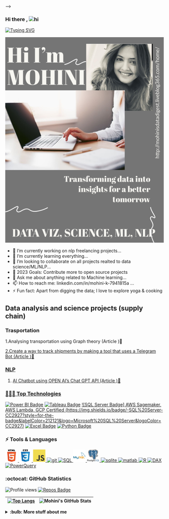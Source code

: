 
-->
### Hi there , <img src="images\tenor.gif" alt="hi" width="35px" height="35px">

[![Typing SVG](https://readme-typing-svg.herokuapp.com?font=arial&color=3384B4&lines=Welcome+to+my+Github...;I+am+on+way+of+learning)](https://git.io/typing-svg)

 <img src="My project-2.png" alt="hi">
 
- 🔭 I’m currently working on nlp freelancing projects...
- 🌱 I’m currently learning everything...
- 👯 I’m looking to collaborate on all projects realted to data science/ML/NLP...
- 🥅 2023 Goals: Contribute more to open source projects
- 💬 Ask me about anything related to Machine learning...
- 📫 How to reach me: linkedin.com/in/mohini-k-7941815a ...
- ⚡ Fun fact: Apart from digging the data; I love to explore yoga & cooking

## Data analysis and science projects (supply chain)
### Trasportation
1.Analysing transportation using Graph theory (Article )🔗 
<a href = "http://mohinisdatadigest.liveblog365.com/2023/05/19/analyzing-transportation-networks-using-graph-theory/" >
 
2.Create a way to track shipments by making a tool that uses a Telegram Bot (Article )🔗 
 <a href = "http://mohinisdatadigest.liveblog365.com/2023/05/10/create-a-way-to-track-shipments-by-making-a-tool-that-uses-a-telegram-bot/" >
 
### NLP
 1. AI Chatbot using OPEN AI’s Chat GPT API (Article )🔗 
  <a href = "http://mohinisdatadigest.liveblog365.com/2023/04/20/ai-chatbot-using-open-ais-chat-gpt-api/" >
 
### 👨🏽‍💻 Top Technologies

[![Power BI Badge](https://img.shields.io/badge/-Power%20BI-F2C811?style=for-the-badge&labelColor=212121&logo=powerbi)](#) [![Tableau Badge](https://img.shields.io/badge/-Tableau-E97627?style=for-the-badge&labelColor=212121&logo=tableau)](#) [![SQL Server Badge]
AWS Sagemaker, AWS Lambda, GCP Certified
(https://img.shields.io/badge/-SQL%20Server-CC2927?style=for-the-badge&labelColor=212121&logo=Microsoft%20SQL%20Server&logoColor=CC2927)](#) [![Excel Badge](https://img.shields.io/badge/-Microsoft%20Excel-217346?style=for-the-badge&labelColor=212121&logo=Microsoft%20Excel&logoColor=217346)](#) [![Python Badge](https://img.shields.io/badge/-Python-3776AB?style=for-the-badge&labelColor=212121&logo=python)](#)

### :zap: Tools & Languages

<p align="left">
    <a href="https://www.w3.org/html/" target="_blank">
        <img src="https://raw.githubusercontent.com/devicons/devicon/master/icons/html5/html5-original-wordmark.svg" alt="html5" width="40" height="40"/> 
    </a>
    <a href="https://www.w3schools.com/css/" target="_blank"> 
        <img src="https://raw.githubusercontent.com/devicons/devicon/master/icons/css3/css3-original-wordmark.svg" alt="css3" width="40" height="40"/> 
    </a> 
    <a href="https://developer.mozilla.org/en-US/docs/Web/JavaScript" target="_blank"> 
        <img src="https://raw.githubusercontent.com/devicons/devicon/master/icons/javascript/javascript-original.svg" alt="javascript" width="40" height="40"/> 
    </a>
    <a href="https://git-scm.com/" target="_blank">
        <img src="https://www.vectorlogo.zone/logos/git-scm/git-scm-icon.svg" alt="git" width="40" height="40"/> 
    </a> 
    <a href="https://en.wikipedia.org/wiki/SQL" target="_blank"> 
        <img src="images/ToolsTech/sql.png" alt="SQL" width="40" height="40"/> 
    </a> 
    <a href="https://www.mysql.com/" target="_blank"> 
        <img src="https://raw.githubusercontent.com/devicons/devicon/master/icons/mysql/mysql-original-wordmark.svg" alt="mysql" width="40" height="40"/> 
    </a> 
    <a href="https://www.postgresql.org" target="_blank">
        <img src="https://raw.githubusercontent.com/devicons/devicon/master/icons/postgresql/postgresql-original-wordmark.svg" alt="postgresql" width="40" height="40"/> 
    </a> 
    <a href="https://www.sqlite.org/" target="_blank"> 
        <img src="https://www.vectorlogo.zone/logos/sqlite/sqlite-icon.svg" alt="sqlite" width="40" height="40"/> 
    </a> 
    <a href="https://www.mathworks.com/" target="_blank">
        <img src="https://upload.wikimedia.org/wikipedia/commons/2/21/Matlab_Logo.png" alt="matlab" width="40" height="40"/> 
    </a>
    <a href="https://www.r-project.org/" target="_blank">
        <img src="images/ToolsTech/R.png" alt="R" width="40" height="40"/> 
    </a>  
    <a href="https://en.wikipedia.org/wiki/Data_analysis_expressions" target="_blank">
        <img src="images/ToolsTech/dax.png" alt="DAX" width="40" height="40"/> 
    </a> 
    <a href="https://docs.microsoft.com/en-us/power-query/" target="_blank">
        <img src="images/ToolsTech/PowerQuery.png" alt="PowerQuery" width="40" height="40"/> 
    </a>

</p>

<!--
[<img align="left" alt="alteryx" width="33px" src="images/ToolsTech/alteryx.svg" />](#) [<img align="left" alt="azure-ai" width="35px" src="images\ToolsTech\azure-ai.svg" />](#) [<img align="left" alt="azure-ml" width="30px" src="images\ToolsTech\azure-ml.svg" />](#) [<img align="left" alt="azure-synapse" width="39px" src="images\ToolsTech\azure-synapse.svg" />](#) [<img align="left" alt="dax studio" width="39px" src="images\ToolsTech\dax-studio.svg" />](#) [<img align="left" alt="Tabular Editor" width="33px" src="images\ToolsTech\tabulareditor.svg" />](#) [<img align="left" alt="Jupyter Notebook" width="33px" src="images\ToolsTech\jupyter.svg" />](#) [<img align="left" alt="MATLAB" width="33px" src="images\ToolsTech\matlab.svg" />](#) [<img align="left" alt="Octave" width="33px" src="images\ToolsTech\octave.svg" />](#) [<img align="left" alt="MySQL" width="45px" src="images\ToolsTech\mysql.svg" />](#) [<img align="left" alt="PostgreSQL" width="33px" src="images\ToolsTech\postgresql.svg" />](#) [<img align="left" alt="SQLite" width="33px" src="images\ToolsTech\sqlite.svg" />](#) [<img align="left" alt="MicroStrategy" width="33px" src="images\ToolsTech\microstrategy.svg" />](#) [<img align="left" alt="Qlik" width="33px" src="images\ToolsTech\qlik.svg" />](#)

<br>

[<img align="left" alt="HTML" width="37px" src="images\LangsScript\html.svg" />](#) [<img align="left" alt="CSS" width="33px" src="images\LangsScript\css.svg" />](#) [<img align="left" alt="Javascript" width="33px" src="images\LangsScript\javascript.svg" />](#) [<img align="left" alt="R" width="33px" src="images\LangsScript\r.svg" />](#) [<img align="left" alt="SQL" width="33px" src="images\LangsScript\sql.svg" />](#) [<img align="left" alt="GIT" width="33px" src="images\LangsScript\git.svg" />](#) [<img align="left" alt="PowerQuery" width="33px" src="images\LangsScript\power-query.svg" />](#) [<img align="left" alt="DAX" width="33px" src="images\LangsScript\dax.svg" />](#)

<br>
-->

### :octocat: GitHub Statistics

![Profile views](https://gpvc.arturio.dev/amohini099) [![Repos Badge](https://badges.pufler.dev/repos/amohini099)](https://badges.pufler.dev)

| [![Top Langs](https://github-readme-stats.vercel.app/api/top-langs/?username=amohini099&layout=compact&theme=tokyonight&hide_border=true)](https://github.com/anuraghazra/github-readme-stats) | ![Mohini's GitHub Stats](https://github-readme-stats.vercel.app/api?username=amohini099&show_icons=true&theme=tokyonight&hide_border=true&hide=contribs,prs&custom_title=mohini's%20GitHub%20Stats) |
| ----------------------------------------------------------------------------------------------------------------------------------------------------------------------------------------------- | ------------------------------------------------------------------------------------------------------------------------------------------------------------------------------------------------ |

<details>
<summary>
    <strong> :bulb: More stuff about me</strong>
</summary>

<br >

I love sharing knowledge and putting posts, blogs and videos together for helping other developers, data analyst and business intelligence enthusiasts.

<!--START_SECTION:waka-->

<!--END_SECTION:waka-->


<!-- Top Technology Badges -->

[powerbibadge]: https://img.shields.io/badge/-Power%20BI-F2C811?style=for-the-badge&labelColor=212121&logo=powerbi
[tableaubadge]: https://img.shields.io/badge/-Tableau-E97627?style=for-the-badge&labelColor=212121&logo=tableau
[sqlserverbadge]: https://img.shields.io/badge/-SQL%20Server-CC2927?style=for-the-badge&labelColor=212121&logo=Microsoft%20SQL%20Server&logoColor=CC2927
[excelbadge]: https://img.shields.io/badge/-Microsoft%20Excel-217346?style=for-the-badge&labelColor=212121&logo=Microsoft%20Excel&logoColor=217346
[pythonbadge]: https://img.shields.io/badge/-Python-3776AB?style=for-the-badge&labelColor=212121&logo=python

<!-- Tools & Technology Links -->

[alteryx]: images\ToolsTech\alteryx.svg
[azure-ai]: images\ToolsTech\azure-ai.svg
[azure-ml]: images\ToolsTech\azure-ml.svg
[azure-synapse]: images\ToolsTech\azure-synapse.svg
[dax-studio]: images\ToolsTech\dax-studio.svg
[jupyter-notebooks]: images\ToolsTech\jupyter.svg
[matlab]: images\ToolsTech\matlab.svg
[microstrategy]: images\ToolsTech\microstrategy.svg
[mysql]: images\ToolsTech\mysql.svg
[ssms]: images\ToolsTech\
[octave]: images\ToolsTech\octave.svg
[tableau]: images\ToolsTech\
[postgresql]: images\ToolsTech\postgresql.svg
[powerbi]: images\ToolsTech\power-bi.svg
[qlik]: images\ToolsTech\qlik.svg
[sqlite]: images\ToolsTech\sqlite.svg
[tabulareditor]: images\ToolsTech\tabulareditor.svg

<!-- Languages & Scripts -->

[html]: images\LangsScript\html.svg
[css]: images\LangsScript\css.svg
[javascript]: images\LangsScript\javascript.svg
[python]: images\LangsScript\python.svg
[powerquery]: images\LangsScript\power-query.svg
[dax]: images\LangsScript\dax.svg
[mdx]: images\LangsScript\
[sql]: images\LangsScript\sql.svg
[r]: images\LangsScript\r.svg
[vba]: images\LangsScript\
[git]: images\LangsScript\git.svg

<!--  For later uses -->


[![Alteryx Badge](https://img.shields.io/badge/-Alteryx-3776AB?style=for-the-badge&labelColor=212121&logo=python)](#)


[![Readme Quotes](https://quotes-github-readme.vercel.app/api?type=horizontal)](https://github.com/piyushsuthar/github-readme-quotes)

![GitHub Activity Graph](https://activity-graph.herokuapp.com/graph?username=amohini099)

[![trophy](https://github-profile-trophy.vercel.app/?username=amohini099&theme=nord)](https://github.com/ryo-ma/github-profile-trophy)


[![GitHub Streak](http://github-readme-streak-stats.herokuapp.com?user=amohini099&theme=tokyonight&hide_border=true)](https://git.io/streak-stats)


-->
